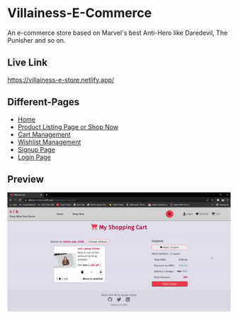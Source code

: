 # Villainess-E-Commerce
<p >An e-commerce store based on Marvel's best Anti-Hero like Daredevil, The Punisher and so on. </p>

## Live Link
https://villainess-e-store.netlify.app/

## Different-Pages
- [Home](https://villainess-e-store.netlify.app/)
- [Product Listing Page or Shop Now](https://villainess-e-store.netlify.app/components-e-com/shopnow)
- [Cart Management](https://villainess-e-store.netlify.app/components-e-com/cart)
- [Wishlist Management](https://villainess-e-store.netlify.app/components-e-com/wishlist)
- [Signup Page](https://villainess-e-store.netlify.app/components-e-com/signup)
- [Login Page](https://villainess-e-store.netlify.app/components-e-com/login)

## Preview
![](https://github.com/Rohan-154/Villainess-E-Commerce/blob/dev/Assets/preview-gif.gif)
